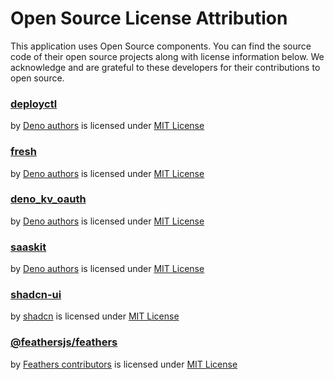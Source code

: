 # Open Source License Attribution

This application uses Open Source components. You can find the source code of
their open source projects along with license information below. We acknowledge
and are grateful to these developers for their contributions to open source.

### [deployctl](https://github.com/denoland/fresh)

by [Deno authors](https://github.com/denoland) is licensed under
[MIT License](https://github.com/denoland/deployctl/blob/main/LICENSE)

### [fresh](https://github.com/denoland/fresh)

by [Deno authors](https://github.com/denoland) is licensed under
[MIT License](https://github.com/denoland/fresh/blob/master/LICENSE)

### [deno_kv_oauth](https://github.com/denoland/deno_kv_oauth)

by [Deno authors](https://github.com/denoland) is licensed under
[MIT License](https://github.com/denoland/deno_kv_oauth/blob/master/LICENSE)

### [saaskit](https://github.com/denoland/saaskit)

by [Deno authors](https://github.com/denoland) is licensed under
[MIT License](https://github.com/denoland/saaskit/blob/master/LICENSE)

### [shadcn-ui](https://github.com/shadcn-ui/ui)

by [shadcn](https://github.com/shadcn-ui) is licensed under
[MIT License](https://github.com/shadcn-ui/ui/blob/main/LICENS.md)

### [@feathersjs/feathers](https://github.com/feathersjs/feathers)

by [Feathers contributors](https://github.com/feathersjs/feathers/graphs/contributors) is licensed under [MIT License](https://github.com/feathersjs/feathers/blob/dove/LICENSE)
